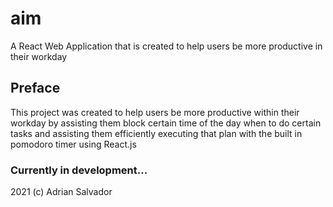 # aim
A React Web Application that is created to help users be more productive in their workday

## Preface
This project was created to help users be more productive within their workday by assisting them block certain time of the day when to do certain tasks and assisting them efficiently executing that plan with the built in pomodoro timer using React.js

### Currently in development...

2021 
(c) Adrian Salvador 
